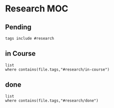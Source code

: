 # Research MOC

## Pending
```tasks
tags include #research
```

## in Course
```dataview
list
where contains(file.tags,"#research/in-course")
```

## done
```dataview
list
where contains(file.tags,"#research/done")
```